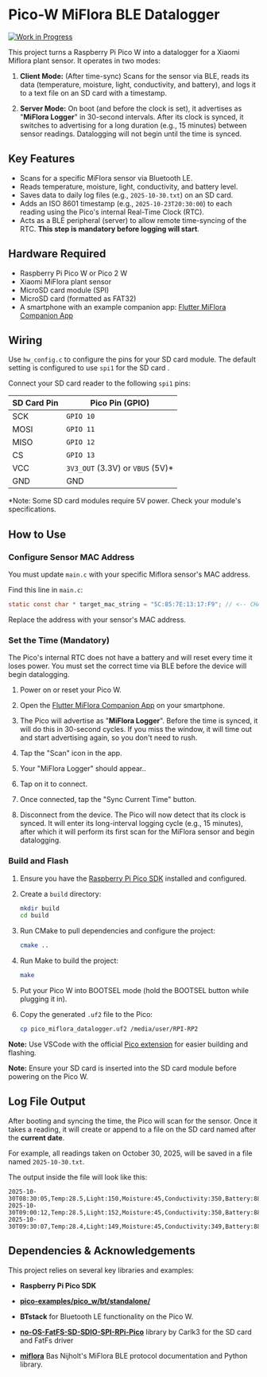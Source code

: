 # Pico-W MiFlora BLE Datalogger

[![Work in Progress](https://img.shields.io/badge/status-work%20in%20progress-yellow)](https://example.com/your-project-status-page)

This project turns a Raspberry Pi Pico W into a datalogger for a Xiaomi Miflora plant sensor. It operates in two modes:

1. **Client Mode:** (After time-sync) Scans for the sensor via BLE, reads its data (temperature, moisture, light, conductivity, and battery), and logs it to a text file on an SD card with a timestamp.

2. **Server Mode:** On boot (and before the clock is set), it advertises as "**MiFlora Logger**" in 30-second intervals. After its clock is synced, it switches to advertising for a long duration (e.g., 15 minutes) between sensor readings. Datalogging will not begin until the time is synced.

## Key Features

* Scans for a specific MiFlora sensor via Bluetooth LE.
* Reads temperature, moisture, light, conductivity, and battery level.
* Saves data to daily log files (e.g., `2025-10-30.txt`) on an SD card.
* Adds an ISO 8601 timestamp (e.g., `2025-10-23T20:30:00`) to each reading using the Pico's internal Real-Time Clock (RTC).
* Acts as a BLE peripheral (server) to allow remote time-syncing of the RTC. **This step is mandatory before logging will start**.

## Hardware Required

* Raspberry Pi Pico W or Pico 2 W
* Xiaomi MiFlora plant sensor
* MicroSD card module (SPI)
* MicroSD card (formatted as FAT32)
* A smartphone with an example companion app: [Flutter MiFlora Companion App](https://github.com/IoT-gamer/flutter_miflora_companion_app/tree/main)

## Wiring

Use `hw_config.c` to configure the pins for your SD card module.
The default setting is configured to use `spi1` for the SD card .

Connect your SD card reader to the following `spi1` pins:

| SD Card Pin |	Pico Pin (GPIO) |
|-------------|------------------|
| SCK | `GPIO 10` |
| MOSI  | `GPIO 11` |
| MISO | `GPIO 12` |
| CS | `GPIO 13` |
| VCC | `3V3_OUT` (3.3V) or `VBUS` (5V)* |
| GND | GND |
*Note: Some SD card modules require 5V power. Check your module's specifications.

## How to Use

### **Configure Sensor MAC Address**

You must update `main.c` with your specific Miflora sensor's MAC address.

Find this line in `main.c`:

```c
static const char * target_mac_string = "5C:85:7E:13:17:F9"; // <-- CHANGE THIS
```

Replace the address with your sensor's MAC address.

### **Set the Time (Mandatory)**

The Pico's internal RTC does not have a battery and will reset every time it loses power. You must set the correct time via BLE before the device will begin datalogging.

1. Power on or reset your Pico W.

2. Open the [Flutter MiFlora Companion App](https://github.com/IoT-gamer/flutter_miflora_companion_app/tree/main) on your smartphone.

3. The Pico will advertise as "**MiFlora Logger**". Before the time is synced, it will do this in 30-second cycles. If you miss the window, it will time out and start advertising again, so you don't need to rush.

4. Tap the "Scan" icon in the app.

5. Your "MiFlora Logger" should appear..

6. Tap on it to connect.

7. Once connected, tap the "Sync Current Time" button.

8. Disconnect from the device. The Pico will now detect that its clock is synced. It will enter its long-interval logging cycle (e.g., 15 minutes), after which it will perform its first scan for the MiFlora sensor and begin datalogging.

### **Build and Flash**

1. Ensure you have the [Raspberry Pi Pico SDK](https://github.com/raspberrypi/pico-sdk) installed and configured.

2. Create a `build` directory:
    ```bash
    mkdir build
    cd build
    ```
3. Run CMake to pull dependencies and configure the project:
    ```bash
    cmake ..
    ```
4. Run Make to build the project:
    ```bash
    make
    ```

5. Put your Pico W into BOOTSEL mode (hold the BOOTSEL button while plugging it in).

6. Copy the generated `.uf2` file to the Pico:
    ```bash
    cp pico_miflora_datalogger.uf2 /media/user/RPI-RP2
    ```

**Note:** Use VSCode with the official [Pico extension](https://marketplace.visualstudio.com/items?itemName=raspberry-pi.raspberry-pi-pico) for easier building and flashing.

**Note:** Ensure your SD card is inserted into the SD card module before powering on the Pico W.

## Log File Output
After booting and syncing the time, the Pico will scan for the sensor. Once it takes a reading, it will create or append to a file on the SD card named after the **current date**.

For example, all readings taken on October 30, 2025, will be saved in a file named `2025-10-30.txt`.

The output inside the file will look like this:
```
2025-10-30T08:30:05,Temp:28.5,Light:150,Moisture:45,Conductivity:350,Battery:88
2025-10-30T09:00:12,Temp:28.5,Light:152,Moisture:45,Conductivity:350,Battery:88
2025-10-30T09:30:07,Temp:28.4,Light:149,Moisture:45,Conductivity:349,Battery:88
```

## Dependencies & Acknowledgements

This project relies on several key libraries and examples:

* **Raspberry Pi Pico SDK**

* [**pico-examples/pico_w/bt/standalone/**](https://github.com/raspberrypi/pico-examples/tree/master/pico_w/bt/standalone)

* **BTstack** for Bluetooth LE functionality on the Pico W.

* [**no-OS-FatFS-SD-SDIO-SPI-RPi-Pico**](https://github.com/carlk3/no-OS-FatFS-SD-SDIO-SPI-RPi-Pico) library by Carlk3 for the SD card and FatFs driver

* [**miflora**](https://github.com/basnijholt/miflora) Bas Nijholt's MiFlora BLE protocol documentation and Python library.